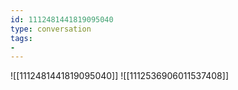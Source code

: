 ```yaml
---
id: 1112481441819095040
type: conversation
tags:
- 
---
```

![[1112481441819095040]]
![[1112536906011537408]]

